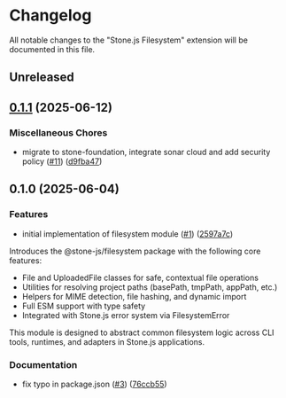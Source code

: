 # Changelog

All notable changes to the "Stone.js Filesystem" extension will be documented in this file.

## Unreleased

## [0.1.1](https://github.com/stone-foundation/stone-js-filesystem/compare/v0.1.0...v0.1.1) (2025-06-12)


### Miscellaneous Chores

* migrate to stone-foundation, integrate sonar cloud and add security policy ([#11](https://github.com/stone-foundation/stone-js-filesystem/issues/11)) ([d9fba47](https://github.com/stone-foundation/stone-js-filesystem/commit/d9fba47afc23924107bee18cba844d18dcf77a0e))

## 0.1.0 (2025-06-04)


### Features

* initial implementation of filesystem module ([#1](https://github.com/stone-foundation/stone-js-filesystem/issues/1)) ([2597a7c](https://github.com/stone-foundation/stone-js-filesystem/commit/2597a7c743f8663979108758523e59426774e034))

Introduces the @stone-js/filesystem package with the following core features:

- File and UploadedFile classes for safe, contextual file operations
- Utilities for resolving project paths (basePath, tmpPath, appPath, etc.)
- Helpers for MIME detection, file hashing, and dynamic import
- Full ESM support with type safety
- Integrated with Stone.js error system via FilesystemError

This module is designed to abstract common filesystem logic across CLI tools, runtimes, and adapters in Stone.js applications.

### Documentation

* fix typo in package.json ([#3](https://github.com/stone-foundation/stone-js-filesystem/issues/3)) ([76ccb55](https://github.com/stone-foundation/stone-js-filesystem/commit/76ccb555f2a899950af2c8199f807b65b22613fc))
